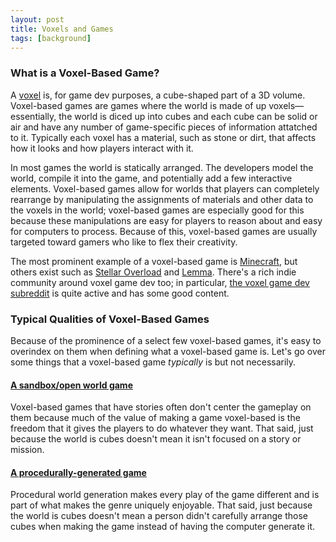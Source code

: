 ```yaml
---
layout: post
title: Voxels and Games
tags: [background]
---
```


### What is a Voxel-Based Game?

A [voxel](https://en.wikipedia.org/wiki/Voxel) is, for game dev purposes, a cube-shaped part of a 3D volume. Voxel-based games are games where the world is made of up voxels—essentially, the world is diced up into cubes and each cube can be solid or air and have any number of game-specific pieces of information attatched to it. Typically each voxel has a material, such as stone or dirt, that affects how it looks and how players interact with it.

In most games the world is statically arranged. The developers model the world, compile it into the game, and potentially add a few interactive elements. Voxel-based games allow for worlds that players can completely rearrange by manipulating the assignments of materials and other data to the voxels in the world; voxel-based games are especially good for this because these manipulations are easy for players to reason about and easy for computers to process. Because of this, voxel-based games are usually targeted toward gamers who like to flex their creativity.

The most prominent example of a voxel-based game is [Minecraft](https://minecraft.net/en-us/), but others exist such as [Stellar Overload](http://www.stellar-overload.com/) and [Lemma](http://lemmagame.com/). There's a rich indie community around voxel game dev too; in particular, [the voxel game dev subreddit](https://www.reddit.com/r/VoxelGameDev/) is quite active and has some good content.

### Typical Qualities of Voxel-Based Games

Because of the prominence of a select few voxel-based games, it's easy to overindex on them when defining what a voxel-based game is. Let's go over some things that a voxel-based game _typically_ is but not necessarily.

#### [A sandbox/open world game](https://en.wikipedia.org/wiki/Open_world)
Voxel-based games that have stories often don't center the gameplay on them because much of the value of making a game voxel-based is the freedom that it gives the players to do whatever they want. That said, just because the world is cubes doesn't mean it isn't focused on a story or mission. 

#### [A procedurally-generated game](https://en.wikipedia.org/wiki/Procedural_generation)
Procedural world generation makes every play of the game different and is part of what makes the genre uniquely enjoyable. That said, just because the world is cubes doesn't mean a person didn't carefully arrange those cubes when making the game instead of having the computer generate it.
